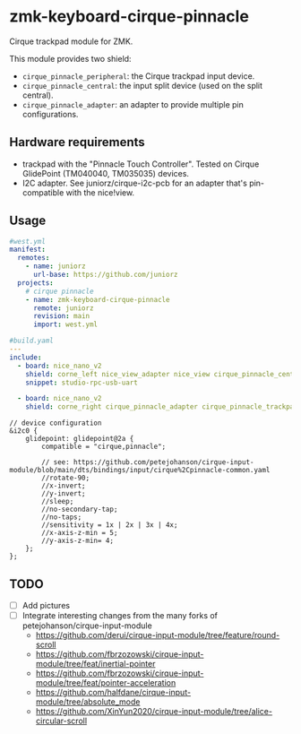 # zmk-keyboard-cirque-pinnacle

Cirque trackpad module for ZMK.

This module provides two shield:
- `cirque_pinnacle_peripheral`: the Cirque trackpad input device.
- `cirque_pinnacle_central`: the input split device (used on the split central).
- `cirque_pinnacle_adapter`: an adapter to provide multiple pin configurations.

## Hardware requirements

- trackpad with the "Pinnacle Touch Controller". Tested on Cirque GlidePoint (TM040040, TM035035) devices.
- I2C adapter. See juniorz/cirque-i2c-pcb for an adapter that's pin-compatible with the nice!view.

## Usage

```yaml
#west.yml
manifest:
  remotes:
    - name: juniorz
      url-base: https://github.com/juniorz
  projects:
    # cirque pinnacle
    - name: zmk-keyboard-cirque-pinnacle
      remote: juniorz
      revision: main
      import: west.yml
```

```yaml
#build.yaml
---
include:
  - board: nice_nano_v2
    shield: corne_left nice_view_adapter nice_view cirque_pinnacle_central
    snippet: studio-rpc-usb-uart

  - board: nice_nano_v2
    shield: corne_right cirque_pinnacle_adapter cirque_pinnacle_trackpad
```

```cirque_pinnacle_trackpad.overlay
// device configuration
&i2c0 {
    glidepoint: glidepoint@2a {
        compatible = "cirque,pinnacle";

        // see: https://github.com/petejohanson/cirque-input-module/blob/main/dts/bindings/input/cirque%2Cpinnacle-common.yaml
        //rotate-90;
        //x-invert;
        //y-invert;
        //sleep;
        //no-secondary-tap;
        //no-taps;
        //sensitivity = 1x | 2x | 3x | 4x;
        //x-axis-z-min = 5;
        //y-axis-z-min= 4;
    };
};
```

## TODO

- [ ] Add pictures
- [ ] Integrate interesting changes from the many forks of petejohanson/cirque-input-module
  - https://github.com/derui/cirque-input-module/tree/feature/round-scroll
  - https://github.com/fbrzozowski/cirque-input-module/tree/feat/inertial-pointer
  - https://github.com/fbrzozowski/cirque-input-module/tree/feat/pointer-acceleration
  - https://github.com/halfdane/cirque-input-module/tree/absolute_mode
  - https://github.com/XinYun2020/cirque-input-module/tree/alice-circular-scroll